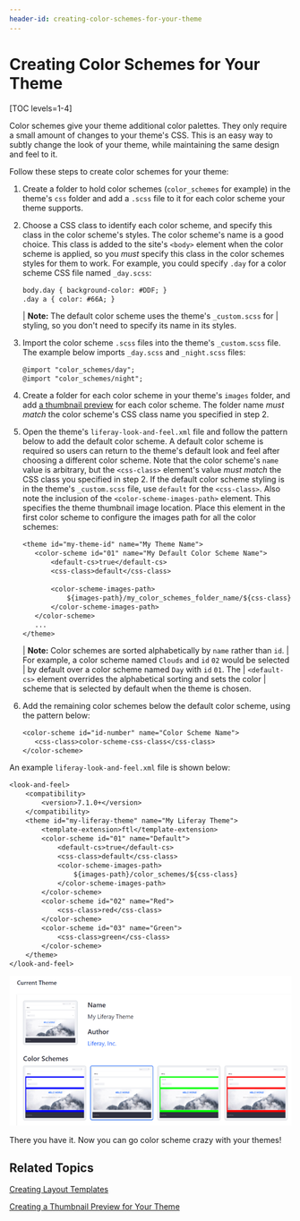 ```yaml
---
header-id: creating-color-schemes-for-your-theme
---
```


# Creating Color Schemes for Your Theme

[TOC levels=1-4]

Color schemes give your theme additional color palettes. They only require
a small amount of changes to your theme's CSS. This is an easy way to subtly
change the look of your theme, while maintaining the same design and feel to it.

Follow these steps to create color schemes for your theme:

1.  Create a folder to hold color schemes (`color_schemes` for example) in the 
    theme's `css` folder and add a `.scss` file to it for each color scheme your 
    theme supports. 
 
2.  Choose a CSS class to identify each color scheme, and specify this class in 
    the color scheme's styles. The color scheme's name is a good choice. This 
    class is added to the site's `<body>` element when the color scheme is 
    applied, so you *must* specify this class in the color schemes styles for 
    them to work. For example, you could specify `.day` for a color scheme CSS 
    file named `_day.scss`: 

        body.day { background-color: #DDF; }
        .day a { color: #66A; }

    | **Note:** The default color scheme uses the theme's `_custom.scss` for
    | styling, so you don't need to specify its name in its styles.

3.  Import the color scheme `.scss` files into the theme's `_custom.scss` file. 
    The example below imports `_day.scss` and `_night.scss` files:

        @import "color_schemes/day";
        @import "color_schemes/night";

4.  Create a folder for each color scheme in your theme's `images` folder, and 
    add 
    [a thumbnail preview](/docs/7-1/tutorials/-/knowledge_base/t/creating-a-thumbnail-preview-for-your-theme) 
    for each color scheme. The folder name *must match* the color scheme's CSS 
    class name you specified in step 2.

5.  Open the theme's `liferay-look-and-feel.xml` file and follow the pattern 
    below to add the default color scheme. A default color scheme is required so 
    users can return to the theme's default look and feel after choosing a 
    different color scheme. Note that the color scheme's `name` value is 
    arbitrary, but the `<css-class>` element's value *must match* the CSS 
    class you specified in step 2. If the default color scheme styling is in the 
    theme's `_custom.scss` file, use `default` for the `<css-class>`. Also note 
    the inclusion of the `<color-scheme-images-path>` element. This specifies 
    the theme thumbnail image location. Place this element in the first color 
    scheme to configure the images path for all the color schemes:

        <theme id="my-theme-id" name="My Theme Name">
           <color-scheme id="01" name="My Default Color Scheme Name">
               <default-cs>true</default-cs>
               <css-class>default</css-class>
               
               <color-scheme-images-path>
                   ${images-path}/my_color_schemes_folder_name/${css-class}
               </color-scheme-images-path>
           </color-scheme>
           ...
        </theme>
 
    | **Note:** Color schemes are sorted alphabetically by `name` rather than `id`.
    | For example, a color scheme named `Clouds` and `id` `02` would be selected
    | by default over a color scheme named `Day` with `id` `01`. The
    | `<default-cs>` element overrides the alphabetical sorting and sets the color
    | scheme that is selected by default when the theme is chosen.
 
6.  Add the remaining color schemes below the default color scheme, using the 
    pattern below:
 
        <color-scheme id="id-number" name="Color Scheme Name">
           <css-class>color-scheme-css-class</css-class>
        </color-scheme>

An example `liferay-look-and-feel.xml` file is shown below:

    <look-and-feel>
    	<compatibility>
    		<version>7.1.0+</version>
    	</compatibility>
    	<theme id="my-liferay-theme" name="My Liferay Theme">
    		<template-extension>ftl</template-extension>
    		<color-scheme id="01" name="Default">
    			<default-cs>true</default-cs>
    			<css-class>default</css-class>
    			<color-scheme-images-path>
    				${images-path}/color_schemes/${css-class}
    			</color-scheme-images-path>
    		</color-scheme>
    		<color-scheme id="02" name="Red">
    			<css-class>red</css-class>
    		</color-scheme>
    		<color-scheme id="03" name="Green">
    			<css-class>green</css-class>
    		</color-scheme>
    	</theme>
    </look-and-feel>

![Figure 1: Color schemes give administrators some choices for your theme's look.](../../../../images/theme-dev-color-schemes.png)

There you have it. Now you can go color scheme crazy with your themes!

## Related Topics

[Creating Layout Templates](/docs/7-1/tutorials/-/knowledge_base/t/creating-layout-templates-with-the-themes-generator)

[Creating a Thumbnail Preview for Your Theme](/docs/7-1/tutorials/-/knowledge_base/t/creating-a-thumbnail-preview-for-your-theme)
